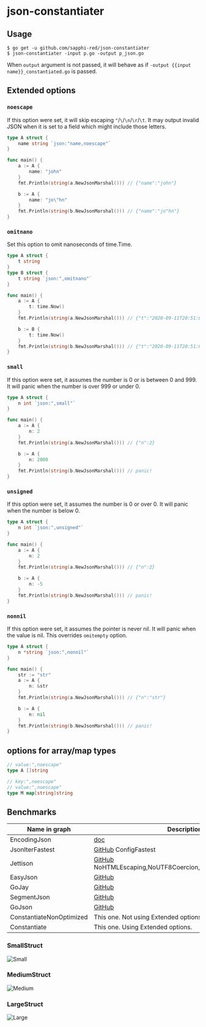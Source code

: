 # json-constantiater

## Usage
```shell
$ go get -u github.com/sapphi-red/json-constantiater
$ json-constantiater -input p.go -output p_json.go
```

When `output` argument is not passed, it will behave as if `-output {{input name}}_constantiated.go` is passed.

## Extended options
### `noescape`
If this option were set, it will skip escaping `"`/`\`/`\n`/`\r`/`\t`.
It may output invalid JSON when it is set to a field which might include those letters.

```go
type A struct {
	name string `json:"name,noescape"`
}

func main() {
	a := A {
		name: "john"
	}
	fmt.Println(string(a.NewJsonMarshal())) // {"name":"john"}

	b := A {
		name: "jo\"hn"
	}
	fmt.Println(string(b.NewJsonMarshal())) // {"name":"jo"hn"}
}
```

### `omitnano`
Set this option to omit nanoseconds of time.Time.

```go
type A struct {
	t string
}
type B struct {
	t string `json:",omitnano"`
}

func main() {
	a := A {
		t: time.Now()
	}
	fmt.Println(string(a.NewJsonMarshal())) // {"t":"2020-09-11T20:51:06.5260311+09:00"}

	b := B {
		t: time.Now()
	}
	fmt.Println(string(b.NewJsonMarshal())) // {"t":"2020-09-11T20:51:06+09:00"}
}
```

### `small`
If this option were set, it assumes the number is 0 or is between 0 and 999.
It will panic when the number is over 999 or under 0.

```go
type A struct {
	n int `json:",small"`
}

func main() {
	a := A {
		n: 2
	}
	fmt.Println(string(a.NewJsonMarshal())) // {"n":2}

	b := A {
		n: 2000
	}
	fmt.Println(string(b.NewJsonMarshal())) // panic!
}
```

### `unsigned`
If this option were set, it assumes the number is 0 or over 0.
It will panic when the number is below 0.

```go
type A struct {
	n int `json:",unsigned"`
}

func main() {
	a := A {
		n: 2
	}
	fmt.Println(string(a.NewJsonMarshal())) // {"n":2}

	b := A {
		n: -5
	}
	fmt.Println(string(b.NewJsonMarshal())) // panic!
}
```

### `nonnil`
If this option were set, it assumes the pointer is never nil.
It will panic when the value is nil.
This overrides `omitempty` option.

```go
type A struct {
	n *string `json:",nonnil"`
}

func main() {
	str := "str"
	a := A {
		n: &str
	}
	fmt.Println(string(a.NewJsonMarshal())) // {"n":"str"}

	b := A {
		n: nil
	}
	fmt.Println(string(b.NewJsonMarshal())) // panic!
}
```

## options for array/map types
```go
// value:",noescape"
type A []string

// key:",noescape"
// value:",noescape"
type M map[string]string
```

## Benchmarks

|Name in graph|Description|
|---|---|
|EncodingJson|[doc](https://golang.org/pkg/encoding/json/)|
|JsonIterFastest|[GitHub](https://github.com/json-iterator/go) ConfigFastest|
|Jettison|[GitHub](https://github.com/wI2L/jettison) NoHTMLEscaping,NoUTF8Coercion,UnsortedMap,NoCompact|
|EasyJson|[GitHub](https://github.com/mailru/easyjson)|
|GoJay|[GitHub](https://github.com/francoispqt/gojay)|
|SegmentJson|[GitHub](https://github.com/segmentio/encoding/blob/master/json/README.md)|
|GoJson|[GitHub](https://github.com/goccy/go-json)|
|ConstantiateNonOptimized|This one. Not using Extended options.|
|Constantiate|This one. Using Extended options.|

### SmallStruct
![Small](https://user-images.githubusercontent.com/49056869/97721180-77e53680-1b0c-11eb-8d47-35fdd73d33dd.png)

### MediumStruct
![Medium](https://user-images.githubusercontent.com/49056869/97721178-77e53680-1b0c-11eb-8f78-9f3c92ecde3b.png)

### LargeStruct
![Large](https://user-images.githubusercontent.com/49056869/97721175-76b40980-1b0c-11eb-82b3-8e63ffb6ce19.png)
